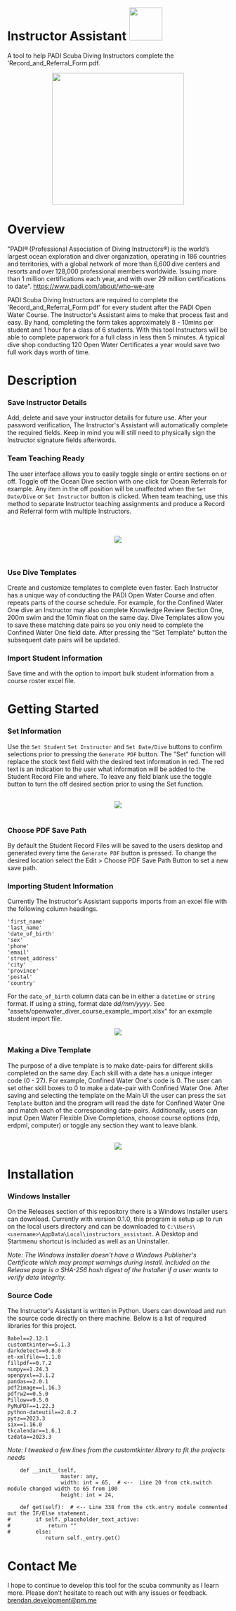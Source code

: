 # Instructor Assistant  <img src="assets/logo.png" height="75">

A tool to help PADI Scuba Diving Instructors complete the 'Record_and_Referral_Form.pdf.

<div align="center">
<img src="assets/Record_and_Referral_Form-1.png" height="300">
</div>
  

# Overview

"PADI® (Professional Association of Diving Instructors®) is the world’s largest ocean exploration and diver organization, operating in 186 countries and territories, with a global network of more than 6,600 dive centers and resorts and over 128,000 professional members worldwide. Issuing more than 1 million certifications each year, and with over 29 million certifications to date". https://www.padi.com/about/who-we-are

PADI Scuba Diving Instructors are required to complete the 'Record_and_Referral_Form.pdf' for every student after the PADI Open Water Course. The Instructor's Assistant aims to make that process fast and easy. By hand, completing the form takes approximately 8 - 10mins per student and 1 hour for a class of 6 students. With this tool Instructors will be able to complete paperwork for a full class in less then 5 minutes. A typical dive shop conducting 120 Open Water Certificates a year would save two full work days worth of time. 


# Description

### Save Instructor Details 

Add, delete and save your instructor details for future use.  After your password verification, The Instructor's Assistant will automatically complete the required fields.  Keep in mind you will still need to physically sign the Instructor signature fields afterwords.  

### Team Teaching Ready

The user interface allows you to easily toggle single or entire sections on or off.  Toggle off the Ocean Dive section with one click for Ocean Referrals for example.  Any item in the off position will be unaffected when the `Set Date/Dive` or `Set Instructor` button is clicked.  When team teaching, use this method to separate Instructor teaching assignments and produce a Record and Referral form with multiple Instructors.  

<br>
<br>
<div align="center">
<img src="assets/screengif.gif">
</div>
<br>
<br>

### Use Dive Templates

Create and customize templates to complete even faster.  Each Instructor has a unique way of conducting the PADI Open Water Course and often repeats parts of the course schedule.  For example, for the Confined Water One dive an Instructor may also complete Knowledge Review Section One, 200m swim and the 10min float on the same day.  Dive Templates allow you to save these matching date pairs so you only need to complete the Confined Water One field date.  After pressing the "Set Template" button the subsequent date pairs will be updated.

### Import Student Information
Save time and with the option to import bulk student information from a course roster excel file.  

# Getting Started

### Set Information
Use the `Set Student` `Set Instructor` and `Set Date/Dive` buttons to confirm selections prior to pressing the `Generate PDF` button.  The "Set" function will replace the stock text field with the desired text information in red.  The red text is an indication to the user what information will be added to the Student Record File and where.  To leave any field blank use the toggle button to turn the off desired section prior to using the Set function.

<br>
<div align="center">
<img src="assets/main_ui.png">
</div>
<br>

### Choose PDF Save Path
By default the Student Record Files will be saved to the users desktop and generated every time the `Generate PDF` button is pressed.  To change the desired location select the Edit > Choose PDF Save Path Button to set a new save path. 


### Importing Student Information
Currently The Instructor's Assistant supports imports from an excel file with the following column headings.

```
'first_name' 
'last_name'
'date_of_birth' 
'sex'
'phone' 
'email'
'street_address'
'city'
'province'
'postal'
'country'
```

For the `date_of_birth` column data can be in either a `datetime` or `string` format.  If using a string, format date *dd/mm/yyyy*.  See "assets/openwater_diver_course_example_import.xlsx" for an example student import file.
<br>
<div align="center">
<img src="assets/student_import_example.png">
</div>

### Making a Dive Template
The purpose of a dive template is to make date-pairs for different skills completed on the same day.  Each skill with a date has a unique integer code (0 - 27). For example, Confined Water One's code is 0.  The user can set other skill boxes to 0 to make a date-pair with Confined Water One.  After saving and selecting the template on the Main UI the user can press the `Set Template` button and the program will read the date for Confined Water One and match each of the corresponding date-pairs.  Additionally, users can input Open Water Flexible Dive Completions, choose course options (rdp, erdpml, computer) or toggle any section they want to leave blank. 

<br>
<div align="center">
<img src="assets/template_ui_screenshot.png">
</div>

# Installation

### Windows Installer
On the Releases section of this repository there is a Windows Installer users can download.  Currently with version 0.1.0, this program is setup up to run on the local users directory and can be downloaded to `C:\Users\<username>\AppData\Local\instructors_assistant`.  A Desktop and Startmenu shortcut is included as well as an Uninstaller.  

_Note: The Windows Installer doesn't have a Windows Publisher's Certificate which may prompt warnings during install.  Included on the Release page is a SHA-256 hash digest of the Installer if a user wants to verify data integrity._

### Source Code
The Instructor's Assistant is written in Python. Users can download and run the source code directly on there machine. Below is a list of required libraries for this project.

```
Babel==2.12.1
customtkinter==5.1.3
darkdetect==0.8.0
et-xmlfile==1.1.0
fillpdf==0.7.2
numpy==1.24.3
openpyxl==3.1.2
pandas==2.0.1
pdf2image==1.16.3
pdfrw2==0.5.0
Pillow==9.5.0
PyMuPDF==1.22.3
python-dateutil==2.8.2
pytz==2023.3
six==1.16.0
tkcalendar==1.6.1
tzdata==2023.3
```
_Note: I tweaked a few lines from the customtkinter library to fit the projects needs_

```
    def __init__(self,
                 master: any,
                 width: int = 65,  # <--  Line 20 from ctk.switch module changed width to 65 from 100
                 height: int = 24,
 ```
```
    def get(self):  # <-- Line 338 from the ctk.entry module commented out the IF/Else statement. 
#        if self._placeholder_text_active:
#            return ""
#        else:
            return self._entry.get()
```
    
# Contact Me
I hope to continue to develop this tool for the scuba community as I learn more. Please don't hesitate to reach out with any issues or feedback.  brendan.development@pm.me

  
